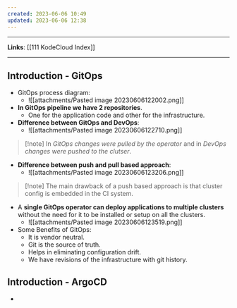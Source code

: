 ```yaml
---
created: 2023-06-06 10:49
updated: 2023-06-06 12:38
---
```

---
**Links**: [[111 KodeCloud Index]]

---
## Introduction - GitOps
- GitOps process diagram:
	- ![[attachments/Pasted image 20230606122002.png]]
- **In GitOps pipeline we have 2 repositories**.
	- One for the application code and other for the infrastructure.
- **Difference between GitOps and DevOps**:
	- ![[attachments/Pasted image 20230606122710.png]]

> [!note] In *GitOps changes were pulled by the operator* and in *DevOps changes were pushed to the clutser*.

- **Difference between push and pull based approach**:
	- ![[attachments/Pasted image 20230606123206.png]]

> [!note] The main drawback of a push based approach is that cluster config is embedded in the CI system.

- A **single GitOps operator can deploy applications to multiple clusters** without the need for it to be installed or setup on all the clusters.
	- ![[attachments/Pasted image 20230606123519.png]]
- Some Benefits of GitOps:
	- It is vendor neutral.
	- Git is the source of truth.
	- Helps in eliminating configuration drift.
	- We have revisions of the infrastructure with git history.

## Introduction - ArgoCD
- 